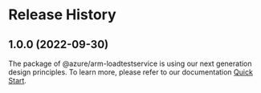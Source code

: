 # Release History
    
## 1.0.0 (2022-09-30)

The package of @azure/arm-loadtestservice is using our next generation design principles. To learn more, please refer to our documentation [Quick Start](https://aka.ms/js-track2-quickstart).

